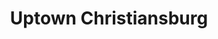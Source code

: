 ---
title: "Uptown Christiansburg"
url: /christiansburg/uptown-christiansburg/
shop: Einkaufszentrum
---